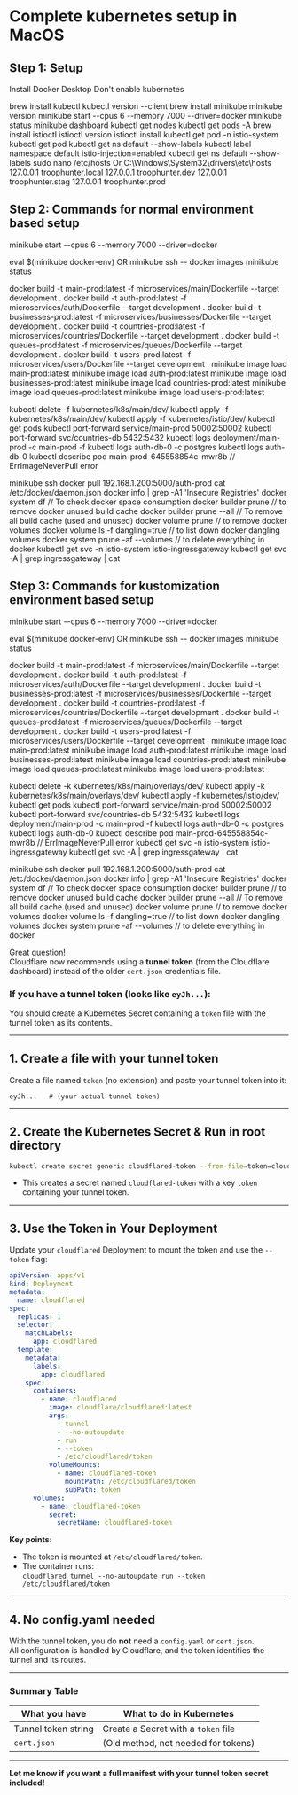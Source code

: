 # Complete kubernetes setup in MacOS

## Step 1: Setup

Install Docker Desktop
Don't enable kubernetes

brew install kubectl
kubectl version --client
brew install minikube
minikube version
minikube start --cpus 6 --memory 7000 --driver=docker
minikube status
minikube dashboard
kubectl get nodes
kubectl get pods -A
brew install istioctl
istioctl version
istioctl install
kubectl get pod -n istio-system
kubectl get pod
kubectl get ns default --show-labels
kubectl label namespace default istio-injection=enabled
kubectl get ns default --show-labels
sudo nano /etc/hosts Or C:\Windows\System32\drivers\etc\hosts
127.0.0.1       troophunter.local
127.0.0.1       troophunter.dev
127.0.0.1       troophunter.stag
127.0.0.1       troophunter.prod

## Step 2: Commands for normal environment based setup

minikube start --cpus 6 --memory 7000 --driver=docker

eval $(minikube docker-env) OR minikube ssh -- docker images
minikube status

docker build -t main-prod:latest -f microservices/main/Dockerfile --target development .
docker build -t auth-prod:latest -f microservices/auth/Dockerfile --target development .
docker build -t businesses-prod:latest -f microservices/businesses/Dockerfile --target development .
docker build -t countries-prod:latest -f microservices/countries/Dockerfile --target development .
docker build -t queues-prod:latest -f microservices/queues/Dockerfile --target development .
docker build -t users-prod:latest -f microservices/users/Dockerfile --target development .
minikube image load main-prod:latest
minikube image load auth-prod:latest
minikube image load businesses-prod:latest
minikube image load countries-prod:latest
minikube image load queues-prod:latest
minikube image load users-prod:latest

kubectl delete -f kubernetes/k8s/main/dev/
kubectl apply -f kubernetes/k8s/main/dev/
kubectl apply -f kubernetes/istio/dev/
kubectl get pods
kubectl port-forward service/main-prod 50002:50002
kubectl port-forward svc/countries-db 5432:5432
kubectl logs deployment/main-prod -c main-prod -f
kubectl logs auth-db-0 -c postgres
kubectl logs auth-db-0
kubectl describe pod main-prod-645558854c-mwr8b // ErrImageNeverPull error

minikube ssh
docker pull 192.168.1.200:5000/auth-prod
cat /etc/docker/daemon.json
docker info | grep -A1 'Insecure Registries'
docker system df // To check docker space consumption
docker builder prune // to remove docker unused build cache
docker builder prune --all // To remove all build cache (used and unused)
docker volume prune // to remove docker volumes
docker volume ls -f dangling=true // to list down docker dangling volumes
docker system prune -af --volumes // to delete everything in docker
kubectl get svc -n istio-system istio-ingressgateway
kubectl get svc -A | grep ingressgateway | cat


## Step 3: Commands for kustomization environment based setup

minikube start --cpus 6 --memory 7000 --driver=docker

eval $(minikube docker-env) OR minikube ssh -- docker images
minikube status

docker build -t main-prod:latest -f microservices/main/Dockerfile --target development .
docker build -t auth-prod:latest -f microservices/auth/Dockerfile --target development .
docker build -t businesses-prod:latest -f microservices/businesses/Dockerfile --target development .
docker build -t countries-prod:latest -f microservices/countries/Dockerfile --target development .
docker build -t queues-prod:latest -f microservices/queues/Dockerfile --target development .
docker build -t users-prod:latest -f microservices/users/Dockerfile --target development .
minikube image load main-prod:latest
minikube image load auth-prod:latest
minikube image load businesses-prod:latest
minikube image load countries-prod:latest
minikube image load queues-prod:latest
minikube image load users-prod:latest

kubectl delete -k kubernetes/k8s/main/overlays/dev/
kubectl apply -k kubernetes/k8s/main/overlays/dev/
kubectl apply -f kubernetes/istio/dev/
kubectl get pods
kubectl port-forward service/main-prod 50002:50002
kubectl port-forward svc/countries-db 5432:5432
kubectl logs deployment/main-prod -c main-prod -f
kubectl logs auth-db-0 -c postgres
kubectl logs auth-db-0
kubectl describe pod main-prod-645558854c-mwr8b // ErrImageNeverPull error
kubectl get svc -n istio-system istio-ingressgateway
kubectl get svc -A | grep ingressgateway | cat

minikube ssh
docker pull 192.168.1.200:5000/auth-prod
cat /etc/docker/daemon.json
docker info | grep -A1 'Insecure Registries'
docker system df // To check docker space consumption
docker builder prune // to remove docker unused build cache
docker builder prune --all // To remove all build cache (used and unused)
docker volume prune // to remove docker volumes
docker volume ls -f dangling=true // to list down docker dangling volumes
docker system prune -af --volumes // to delete everything in docker



















Great question!  
Cloudflare now recommends using a **tunnel token** (from the Cloudflare dashboard) instead of the older `cert.json` credentials file.

### If you have a tunnel token (looks like `eyJh...`):

You should create a Kubernetes Secret containing a `token` file with the tunnel token as its contents.

---

## 1. Create a file with your tunnel token

Create a file named `token` (no extension) and paste your tunnel token into it:
```
eyJh...   # (your actual tunnel token)
```

---

## 2. Create the Kubernetes Secret & Run in root directory

```sh
kubectl create secret generic cloudflared-token --from-file=token=cloudflare/token
```
- This creates a secret named `cloudflared-token` with a key `token` containing your tunnel token.

---

## 3. Use the Token in Your Deployment

Update your `cloudflared` Deployment to mount the token and use the `--token` flag:

```yaml
apiVersion: apps/v1
kind: Deployment
metadata:
  name: cloudflared
spec:
  replicas: 1
  selector:
    matchLabels:
      app: cloudflared
  template:
    metadata:
      labels:
        app: cloudflared
    spec:
      containers:
        - name: cloudflared
          image: cloudflare/cloudflared:latest
          args:
            - tunnel
            - --no-autoupdate
            - run
            - --token
            - /etc/cloudflared/token
          volumeMounts:
            - name: cloudflared-token
              mountPath: /etc/cloudflared/token
              subPath: token
      volumes:
        - name: cloudflared-token
          secret:
            secretName: cloudflared-token
```

**Key points:**
- The token is mounted at `/etc/cloudflared/token`.
- The container runs:  
  `cloudflared tunnel --no-autoupdate run --token /etc/cloudflared/token`

---

## 4. No config.yaml needed

With the tunnel token, you do **not** need a `config.yaml` or `cert.json`.  
All configuration is handled by Cloudflare, and the token identifies the tunnel and its routes.

---

### Summary Table

| What you have         | What to do in Kubernetes                |
|-----------------------|-----------------------------------------|
| Tunnel token string   | Create a Secret with a `token` file     |
| `cert.json`           | (Old method, not needed for tokens)     |

---

**Let me know if you want a full manifest with your tunnel token secret included!**